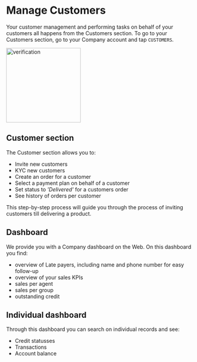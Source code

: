 # Manage Customers

Your customer management and performing tasks on behalf of your customers all happens from the Customers section. To go to your Customers section, go to your Company account and tap `CUSTOMERS`. 

<img src="/seller/customers.png" alt="verification" width="200"/>

## Customer section

The Customer section allows you to:
- Invite new customers
- KYC new customers
- Create an order for a customer
- Select a payment plan on behalf of a customer
- Set status to *'Delivered'* for a customers order
- See history of orders per customer

This step-by-step process will guide you through the process of inviting customers till delivering a product.

## Dashboard

We provide you with a Company dashboard on the Web. On this dashboard you find:
- overview of Late payers, including name and phone number for easy follow-up
- overview of your sales KPIs
- sales per agent
- sales per group
- outstanding credit 

## Individual dashboard
Through this dashboard you can search on individual records and see:
- Credit statusses
- Transactions
- Account balance
